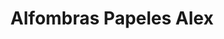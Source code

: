 ---
title: "Alfombras Papeles Alex"
url: /ciudad-autonoma-de-buenos-aires/alfombras-papeles-alex/
shop: Teppiche
---